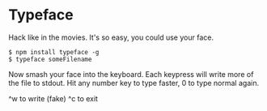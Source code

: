 # Typeface
Hack like in the movies. It's so easy, you could use your face.

```
$ npm install typeface -g
$ typeface someFilename
```

Now smash your face into the keyboard. Each keypress will write more of the
file to stdout. Hit any number key to type faster, 0 to type normal again.

^w to write (fake)
^c to exit
